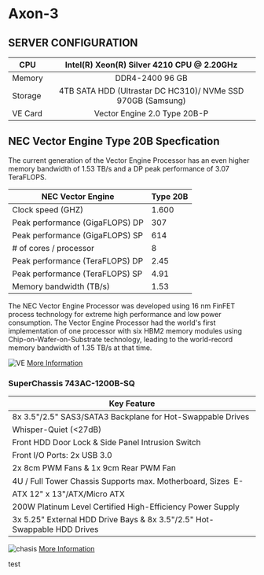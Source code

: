 # Axon-3


## SERVER CONFIGURATION

| CPU  | Intel(R) Xeon(R) Silver 4210 CPU @ 2.20GHz |
| ------------- |:-------------:|
| Memory     | DDR4-2400 96 GB     |
| Storage      | 4TB SATA HDD (Ultrastar DC HC310)/ NVMe SSD 970GB (Samsung)  |
| VE Card     | Vector Engine 2.0 Type 20B-P     |


## NEC Vector Engine Type 20B Specfication

The current generation of the Vector Engine Processor has an even higher memory bandwidth of 1.53 TB/s and a DP peak performance of 3.07 TeraFLOPS.

| NEC Vector Engine	| Type 20B 	|
|---	|---	|
| Clock speed (GHZ)	 	| 1.600|
| Peak performance (GigaFLOPS) DP 	|  307	|
| Peak performance (GigaFLOPS) SP  	| 614  	|
| # of cores / processor 	|  8	|
|  Peak performance (TeraFLOPS) DP	|  2.45	|
| Peak performance (TeraFLOPS) SP 	| 4.91 	|
| Memory bandwidth (TB/s)  	|  1.53	|

The NEC Vector Engine Processor was developed using 16 nm FinFET process technology for extreme high performance and low power consumption. The Vector Engine Processor had the world's first implementation of one processor with six HBM2 memory modules using Chip-on-Wafer-on-Substrate technology, leading to the world-record memory bandwidth of 1.35 TB/s at that time.

  

![VE](https://xai-marketplace-product-description.obs.my-kualalumpur-1.alphaedge.tmone.com.my/Axon%203/VE.PNG )
[More Information](https://www.nec.com/en/global/solutions/hpc/sx/vector_engine.html)
### SuperChassis 743AC-1200B-SQ
| Key Feature	|
|---	|
|8x 3.5"/2.5" SAS3/SATA3 Backplane for Hot-Swappable Drives|
|Whisper-Quiet (<27dB)|
|Front HDD Door Lock & Side Panel Intrusion Switch|
|Front I/O Ports: 2x USB 3.0|
|2x 8cm PWM Fans & 1x 9cm Rear PWM Fan|
|4U / Full Tower Chassis Supports max. Motherboard, Sizes  E-ATX 12" x 13"/ATX/Micro ATX|
|200W Platinum Level Certified High-Efficiency Power Supply|
|3x 5.25" External HDD Drive Bays & 8x 3.5"/2.5" Hot-Swappable HDD Drives|
  
![chasis](https://xai-marketplace-product-description.obs.my-kualalumpur-1.alphaedge.tmone.com.my/Axon%203/chasis.PNG )
[More Information](https://www.supermicro.com/en/products/chassis/4U/743/SC743AC-1200B-SQ)
  
  
  test
